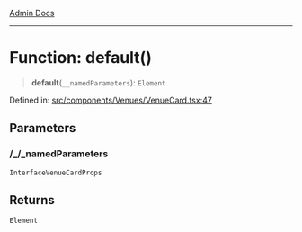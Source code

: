 [Admin Docs](/)

***

# Function: default()

> **default**(`__namedParameters`): `Element`

Defined in: [src/components/Venues/VenueCard.tsx:47](https://github.com/PalisadoesFoundation/talawa-admin/blob/main/src/components/Venues/VenueCard.tsx#L47)

## Parameters

### /_/_namedParameters

`InterfaceVenueCardProps`

## Returns

`Element`
